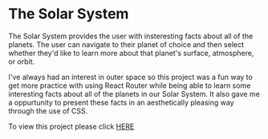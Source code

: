 # The Solar System

The Solar System provides the user with insteresting facts about all of the planets. The user can navigate to their planet of choice 
and then select whether they'd like to learn more about that planet's surface, atmosphere, or orbit.

I've always had an interest in outer space so this project was a fun way to get more practice with using React Router while being able 
to learn some interesting facts about all of the planets in our Solar System. It also gave me a oppurtunity to present these facts in
an aesthetically pleasing way through the use of CSS.

To view this project please click [HERE](https://nicholaslicata.github.io/The-Solar-System/)
